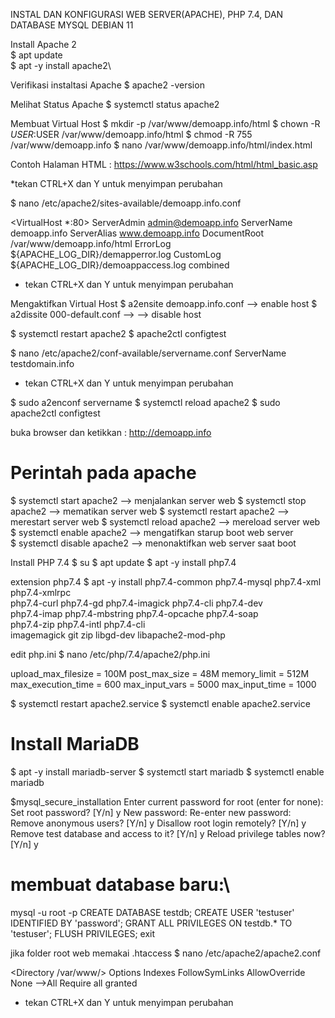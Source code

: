 INSTAL DAN KONFIGURASI WEB SERVER(APACHE), PHP 7.4, DAN DATABASE MYSQL DEBIAN 11

Install Apache 2 \
$ apt update\
$ apt -y install apache2\

Verifikasi instaltasi Apache
$ apache2 -version

Melihat Status Apache
$ systemctl status apache2


Membuat Virtual Host
$ mkdir -p /var/www/demoapp.info/html
$ chown -R $USER:$USER /var/www/demoapp.info/html
$ chmod -R 755 /var/www/demoapp.info
$ nano /var/www/demoapp.info/html/index.html

Contoh Halaman HTML :
https://www.w3schools.com/html/html_basic.asp

 *tekan CTRL+X dan Y untuk menyimpan perubahan


$ nano /etc/apache2/sites-available/demoapp.info.conf

<VirtualHost *:80>
  ServerAdmin admin@demoapp.info
  ServerName demoapp.info
  ServerAlias www.demoapp.info
  DocumentRoot /var/www/demoapp.info/html
  ErrorLog ${APACHE_LOG_DIR}/demapperror.log
  CustomLog ${APACHE_LOG_DIR}/demoappaccess.log combined
</VirtualHost>

* tekan CTRL+X dan Y untuk menyimpan perubahan


Mengaktifkan Virtual Host 
$ a2ensite demoapp.info.conf --> enable host
$ a2dissite 000-default.conf --> --> disable host

$ systemctl restart apache2
$ apache2ctl configtest

$ nano /etc/apache2/conf-available/servername.conf
ServerName testdomain.info
* tekan CTRL+X dan Y untuk menyimpan perubahan

$ sudo a2enconf servername
$ systemctl reload apache2
$ sudo apache2ctl configtest

buka browser dan ketikkan :
http://demoapp.info

# Perintah pada apache
$ systemctl start apache2 --> menjalankan server web
$ systemctl stop apache2 --> mematikan server web
$ systemctl restart apache2 --> merestart server web
$ systemctl reload apache2 --> mereload server web
$ systemctl enable apache2 --> mengatifkan starup boot web server  
$ systemctl disable apache2 --> menonaktifkan web server saat boot



Install PHP 7.4
$ su
$ apt update
$ apt -y install php7.4

extension php7.4
$ apt -y install php7.4-common php7.4-mysql php7.4-xml php7.4-xmlrpc \
php7.4-curl php7.4-gd php7.4-imagick php7.4-cli php7.4-dev \
php7.4-imap php7.4-mbstring php7.4-opcache php7.4-soap \
php7.4-zip php7.4-intl php7.4-cli \
imagemagick git zip libgd-dev libapache2-mod-php 


edit php.ini
$ nano /etc/php/7.4/apache2/php.ini

upload_max_filesize = 100M
post_max_size = 48M
memory_limit = 512M
max_execution_time = 600
max_input_vars = 5000
max_input_time = 1000

$ systemctl restart apache2.service
$ systemctl enable apache2.service

# Install MariaDB
$ apt -y install mariadb-server
$ systemctl start mariadb
$ systemctl enable mariadb

$mysql_secure_installation
Enter current password for root (enter for none): 
Set root password? [Y/n] y
New password: 
Re-enter new password: 
Remove anonymous users? [Y/n] y
Disallow root login remotely? [Y/n] y
Remove test database and access to it? [Y/n] y
Reload privilege tables now? [Y/n] y

# membuat database baru:\
mysql -u root -p
CREATE DATABASE testdb;
CREATE USER 'testuser' IDENTIFIED BY 'password';
GRANT ALL PRIVILEGES ON testdb.* TO 'testuser';
FLUSH PRIVILEGES;
exit


jika folder root web memakai .htaccess
$ nano /etc/apache2/apache2.conf

<Directory /var/www/>
        Options Indexes FollowSymLinks
        AllowOverride None -->All
        Require all granted
</Directory>
* tekan CTRL+X dan Y untuk menyimpan perubahan
